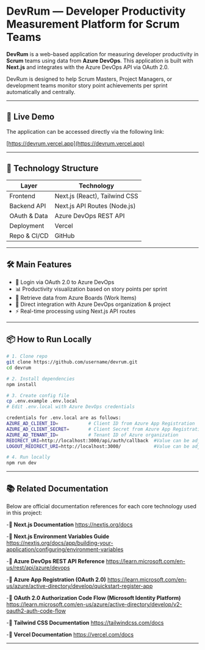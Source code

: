 # DevRum — Developer Productivity Measurement Platform for Scrum Teams

**DevRum** is a web-based application for measuring developer productivity in **Scrum** teams using data from **Azure DevOps**. This application is built with **Next.js** and integrates with the Azure DevOps API via OAuth 2.0.

DevRum is designed to help Scrum Masters, Project Managers, or development teams monitor story point achievements per sprint automatically and centrally.

---

## 🚀 Live Demo

The application can be accessed directly via the following link:

[https://devrum.vercel.app](https://devrum.vercel.app)

---

## 📁 Technology Structure

| Layer        | Technology                     |
| ------------ | ----------------------------- |
| Frontend     | Next.js (React), Tailwind CSS |
| Backend API  | Next.js API Routes (Node.js)  |
| OAuth & Data | Azure DevOps REST API         |
| Deployment   | Vercel                        |
| Repo & CI/CD | GitHub                        |

---

## 🛠️ Main Features

- 🔐 Login via OAuth 2.0 to Azure DevOps
- 📊 Productivity visualization based on story points per sprint
- 📂 Retrieve data from Azure Boards (Work Items)
- 🔄 Direct integration with Azure DevOps organization & project
- ⚡ Real-time processing using Next.js API routes

---

## 📦 How to Run Locally

```bash
# 1. Clone repo
git clone https://github.com/username/devrum.git
cd devrum

# 2. Install dependencies
npm install

# 3. Create config file
cp .env.example .env.local
# Edit .env.local with Azure DevOps credentials

credentials for .env.local are as follows:
AZURE_AD_CLIENT_ID=           # Client ID from Azure App Registration
AZURE_AD_CLIENT_SECRET=       # Client Secret from Azure App Registration
AZURE_AD_TENANT_ID=           # Tenant ID of Azure organization
REDIRECT_URI=http://localhost:3000/api/auth/callback  #Value can be adjusted if deployed
LOGOUT_REDIRECT_URI=http://localhost:3000/            #Value can be adjusted if deployed

# 4. Run locally
npm run dev

```
---

## 📚 Related Documentation
Below are official documentation references for each core technology used in this project:

-📘 **Next.js Documentation**
    https://nextjs.org/docs

-📘 **Next.js Environment Variables Guide**
    https://nextjs.org/docs/app/building-your-application/configuring/environment-variables

-📘 **Azure DevOps REST API Reference**
    https://learn.microsoft.com/en-us/rest/api/azure/devops

-📘 **Azure App Registration (OAuth 2.0)**
    https://learn.microsoft.com/en-us/azure/active-directory/develop/quickstart-register-app

-📘 **OAuth 2.0 Authorization Code Flow (Microsoft Identity Platform)**
    https://learn.microsoft.com/en-us/azure/active-directory/develop/v2-oauth2-auth-code-flow

-📘 **Tailwind CSS Documentation**
    https://tailwindcss.com/docs

-📘 **Vercel Documentation**
    https://vercel.com/docs

---
